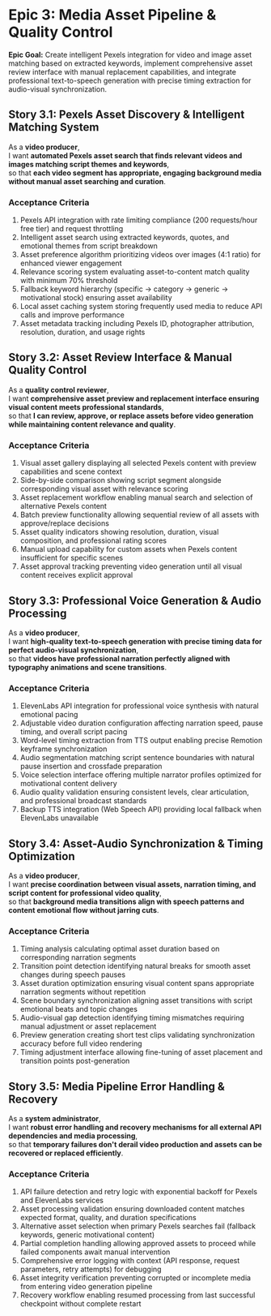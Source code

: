 # Epic 3: Media Asset Pipeline & Quality Control

**Epic Goal:** Create intelligent Pexels integration for video and image asset matching based on extracted keywords, implement comprehensive asset review interface with manual replacement capabilities, and integrate professional text-to-speech generation with precise timing extraction for audio-visual synchronization.

## Story 3.1: Pexels Asset Discovery & Intelligent Matching System

As a **video producer**,  
I want **automated Pexels asset search that finds relevant videos and images matching script themes and keywords**,  
so that **each video segment has appropriate, engaging background media without manual asset searching and curation**.

### Acceptance Criteria

1. Pexels API integration with rate limiting compliance (200 requests/hour free tier) and request throttling
2. Intelligent asset search using extracted keywords, quotes, and emotional themes from script breakdown
3. Asset preference algorithm prioritizing videos over images (4:1 ratio) for enhanced viewer engagement
4. Relevance scoring system evaluating asset-to-content match quality with minimum 70% threshold
5. Fallback keyword hierarchy (specific → category → generic → motivational stock) ensuring asset availability
6. Local asset caching system storing frequently used media to reduce API calls and improve performance
7. Asset metadata tracking including Pexels ID, photographer attribution, resolution, duration, and usage rights

## Story 3.2: Asset Review Interface & Manual Quality Control

As a **quality control reviewer**,  
I want **comprehensive asset preview and replacement interface ensuring visual content meets professional standards**,  
so that **I can review, approve, or replace assets before video generation while maintaining content relevance and quality**.

### Acceptance Criteria

1. Visual asset gallery displaying all selected Pexels content with preview capabilities and scene context
2. Side-by-side comparison showing script segment alongside corresponding visual asset with relevance scoring
3. Asset replacement workflow enabling manual search and selection of alternative Pexels content
4. Batch preview functionality allowing sequential review of all assets with approve/replace decisions
5. Asset quality indicators showing resolution, duration, visual composition, and professional rating scores
6. Manual upload capability for custom assets when Pexels content insufficient for specific scenes
7. Asset approval tracking preventing video generation until all visual content receives explicit approval

## Story 3.3: Professional Voice Generation & Audio Processing

As a **video producer**,  
I want **high-quality text-to-speech generation with precise timing data for perfect audio-visual synchronization**,  
so that **videos have professional narration perfectly aligned with typography animations and scene transitions**.

### Acceptance Criteria

1. ElevenLabs API integration for professional voice synthesis with natural emotional pacing
2. Adjustable video duration configuration affecting narration speed, pause timing, and overall script pacing
3. Word-level timing extraction from TTS output enabling precise Remotion keyframe synchronization
4. Audio segmentation matching script sentence boundaries with natural pause insertion and crossfade preparation
5. Voice selection interface offering multiple narrator profiles optimized for motivational content delivery
6. Audio quality validation ensuring consistent levels, clear articulation, and professional broadcast standards
7. Backup TTS integration (Web Speech API) providing local fallback when ElevenLabs unavailable

## Story 3.4: Asset-Audio Synchronization & Timing Optimization

As a **video producer**,  
I want **precise coordination between visual assets, narration timing, and script content for professional video quality**,  
so that **background media transitions align with speech patterns and content emotional flow without jarring cuts**.

### Acceptance Criteria

1. Timing analysis calculating optimal asset duration based on corresponding narration segments
2. Transition point detection identifying natural breaks for smooth asset changes during speech pauses
3. Asset duration optimization ensuring visual content spans appropriate narration segments without repetition
4. Scene boundary synchronization aligning asset transitions with script emotional beats and topic changes
5. Audio-visual gap detection identifying timing mismatches requiring manual adjustment or asset replacement
6. Preview generation creating short test clips validating synchronization accuracy before full video rendering
7. Timing adjustment interface allowing fine-tuning of asset placement and transition points post-generation

## Story 3.5: Media Pipeline Error Handling & Recovery

As a **system administrator**,  
I want **robust error handling and recovery mechanisms for all external API dependencies and media processing**,  
so that **temporary failures don't derail video production and assets can be recovered or replaced efficiently**.

### Acceptance Criteria

1. API failure detection and retry logic with exponential backoff for Pexels and ElevenLabs services
2. Asset processing validation ensuring downloaded content matches expected format, quality, and duration specifications
3. Alternative asset selection when primary Pexels searches fail (fallback keywords, generic motivational content)
4. Partial completion handling allowing approved assets to proceed while failed components await manual intervention
5. Comprehensive error logging with context (API response, request parameters, retry attempts) for debugging
6. Asset integrity verification preventing corrupted or incomplete media from entering video generation pipeline
7. Recovery workflow enabling resumed processing from last successful checkpoint without complete restart
